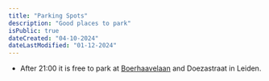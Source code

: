 ```yaml
---
title: "Parking Spots"
description: "Good places to park"
isPublic: true
dateCreated: "04-10-2024"
dateLastModified: "01-12-2024"
---
```


* After 21:00 it is free to park at
  [Boerhaavelaan](https://www.google.com/maps/place/Boerhaavelaan,+Leiden) and Doezastraat in
  Leiden.
